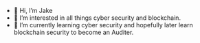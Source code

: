 - 👋 Hi, I’m Jake
- 👀 I’m interested in all things cyber security and blockchain.
- 🌱 I’m currently learning cyber security and hopefully later learn blockchain security to become an Auditer.


<!---
DaviesJ1998/DaviesJ1998 is a ✨ special ✨ repository because its `README.md` (this file) appears on your GitHub profile.
You can click the Preview link to take a look at your changes.
--->
